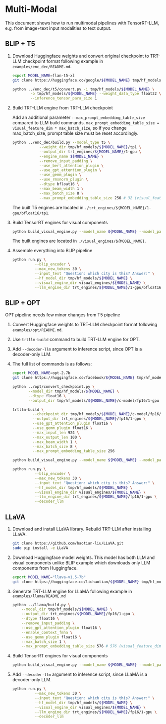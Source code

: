 # Multi-Modal

This document shows how to run multimodal pipelines with TensorRT-LLM, e.g. from image+text input modalities to text output.

## BLIP + T5

1. Download Huggingface weights and convert original checkpoint to TRT-LLM checkpoint format
   following example in `examples/enc_dec/README.md`.

    ```bash
    export MODEL_NAME=flan-t5-xl
    git clone https://huggingface.co/google/${MODEL_NAME} tmp/hf_models/${MODEL_NAME}

    python ../enc_dec/t5/convert.py -i tmp/hf_models/${MODEL_NAME} \
            -o tmp/hf_models/${MODEL_NAME} --weight_data_type float32 \
            --inference_tensor_para_size 1
    ```

2. Build TRT-LLM engine from TRT-LLM checkpoint

    Add an additional parameter `--max_prompt_embedding_table_size` compared to LLM build commands.
    `max_prompt_embedding_table_size = visual_feature_dim * max_batch_size`,
    so if you change max_batch_size, prompt table size must be reset accordingly.

    ```bash
    python ../enc_dec/build.py --model_type t5 \
                --weight_dir tmp/hf_models/${MODEL_NAME}/tp1 \
                --output_dir trt_engines/${MODEL_NAME}/1-gpu \
                --engine_name ${MODEL_NAME} \
                --remove_input_padding \
                --use_bert_attention_plugin \
                --use_gpt_attention_plugin \
                --use_gemm_plugin \
                --use_rmsnorm_plugin \
                --dtype bfloat16 \
                --max_beam_width 1 \
                --max_batch_size 8 \
                --max_prompt_embedding_table_size 256 # 32 (visual_feature_dim) * 8 (max_batch_size)
    ```

    The built T5 engines are located in `./trt_engines/${MODEL_NAME}/1-gpu/bfloat16/tp1`.

3.  Build TensorRT engines for visual components

    ```bash
    python build_visual_engine.py --model_name ${MODEL_NAME} --model_path tmp/hf_models/${MODEL_NAME}
    ```

    The built engines are located in `./visual_engines/${MODEL_NAME}`.

4. Assemble everything into BLIP pipeline

    ```bash
    python run.py \
              --blip_encoder \
              --max_new_tokens 30 \
              --input_text "Question: which city is this? Answer:" \
              --hf_model_dir tmp/hf_models/${MODEL_NAME} \
              --visual_engine_dir visual_engines/${MODEL_NAME} \
              --llm_engine_dir trt_engines/${MODEL_NAME}/1-gpu/bfloat16/tp1
    ```

## BLIP + OPT

OPT pipeline needs few minor changes from T5 pipeline

1. Convert Huggingface weights to TRT-LLM checkpoint format following `examples/opt/README.md`.

2. Use `trtllm-build` command to build TRT-LLM engine for OPT.

3. Add `--decoder-llm` argument to inference script, since OPT is a decoder-only LLM.

4. The full list of commands is as follows:

    ```bash
    export MODEL_NAME=opt-2.7b
    git clone https://huggingface.co/facebook/${MODEL_NAME} tmp/hf_models/${MODEL_NAME}

    python ../opt/convert_checkpoint.py \
           --model_dir tmp/hf_models/${MODEL_NAME} \
           --dtype float16 \
           --output_dir tmp/hf_models/${MODEL_NAME}/c-model/fp16/1-gpu

    trtllm-build \
             --checkpoint_dir tmp/hf_models/${MODEL_NAME}/c-model/fp16/1-gpu \
             --output_dir trt_engines/${MODEL_NAME}/fp16/1-gpu \
             --use_gpt_attention_plugin float16 \
             --use_gemm_plugin float16 \
             --max_input_len 924 \
             --max_output_len 100 \
             --max_beam_width 1 \
             --max_batch_size 8 \
             --max_prompt_embedding_table_size 256

    python build_visual_engine.py --model_name ${MODEL_NAME} --model_path tmp/hf_models/${MODEL_NAME}

    python run.py \
              --blip_encoder \
              --max_new_tokens 30 \
              --input_text "Question: which city is this? Answer:" \
              --hf_model_dir tmp/hf_models/${MODEL_NAME} \
              --visual_engine_dir visual_engines/${MODEL_NAME} \
              --llm_engine_dir trt_engines/${MODEL_NAME}/fp16/1-gpu \
              --decoder_llm
    ```

## LLaVA

1. Download and install LLaVA library. Rebuild TRT-LLM after installing LLaVA.

    ```bash
    git clone https://github.com/haotian-liu/LLaVA.git
    sudo pip install -e LLaVA
    ```

2. Download Huggingface model weights. This model has both LLM and visual components
   unlike BLIP example which downloads only LLM components from Huggingface.

    ```bash
    export MODEL_NAME="llava-v1.5-7b"
    git clone https://huggingface.co/liuhaotian/${MODEL_NAME} tmp/hf_models/${MODEL_NAME}
    ```

3. Generate TRT-LLM engine for LLaMA following example in `examples/llama/README.md`

    ```bash
    python ../llama/build.py \
        --model_dir tmp/hf_models/${MODEL_NAME} \
        --output_dir trt_engines/${MODEL_NAME}/fp16/1-gpu \
        --dtype float16 \
        --remove_input_padding \
        --use_gpt_attention_plugin float16 \
        --enable_context_fmha \
        --use_gemm_plugin float16 \
        --max_batch_size 1 \
        --max_prompt_embedding_table_size 576 # 576 (visual_feature_dim) * 1 (max_batch_size)
    ```

4.  Build TensorRT engines for visual components

    ```bash
    python build_visual_engine.py --model_name ${MODEL_NAME} --model_path tmp/hf_models/${MODEL_NAME}
    ```

5. Add `--decoder-llm` argument to inference script, since LLaMA is a decoder-only LLM.

    ```bash
    python run.py \
              --max_new_tokens 30 \
              --input_text "Question: which city is this? Answer:" \
              --hf_model_dir tmp/hf_models/${MODEL_NAME} \
              --visual_engine_dir visual_engines/${MODEL_NAME} \
              --llm_engine_dir trt_engines/${MODEL_NAME}/fp16/1-gpu \
              --decoder_llm
    ```
